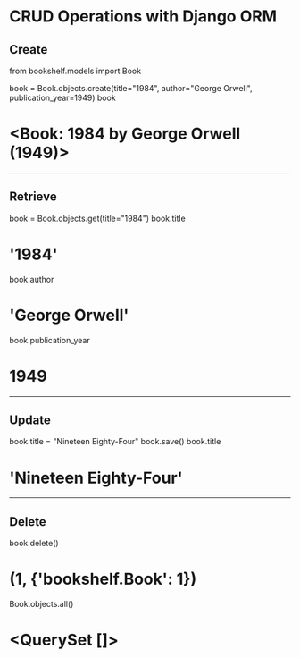 ﻿# CRUD Operations with Django ORM

## Create
from bookshelf.models import Book

book = Book.objects.create(title="1984", author="George Orwell", publication_year=1949)
book
# <Book: 1984 by George Orwell (1949)>

---

## Retrieve
book = Book.objects.get(title="1984")
book.title
# '1984'
book.author
# 'George Orwell'
book.publication_year
# 1949

---

## Update
book.title = "Nineteen Eighty-Four"
book.save()
book.title
# 'Nineteen Eighty-Four'

---

## Delete
book.delete()
# (1, {'bookshelf.Book': 1})

Book.objects.all()
# <QuerySet []>